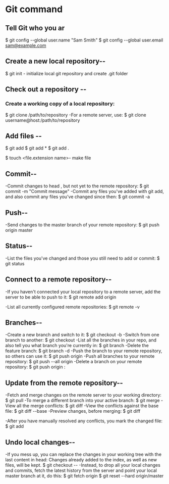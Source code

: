 # Git command 

## Tell Git who you ar
$ git config --global user.name "Sam Smith"
$ git config --global user.email sam@example.com

## Create a new local repository--
$ git init - initialize local git repository and create .git folder

## Check out a repository --
### Create a working copy of a local repository:
$ git clone /path/to/repository
-For a remote server, use:
$ git clone username@host:/path/to/repository

## Add files --
$ git add <filename>
$ git add *
$ git add .

$ touch <file.extension name>- make file

## Commit--
-Commit changes to head , but not yet to the remote repository:
$ git commit -m "Commit message"
-Commit any files you've added with git add, and also commit any files you've changed since then:
$ git commit -a

## Push--
-Send changes to the master branch of your remote repository:
$ git push origin master

## Status--
-List the files you've changed and those you still need to add or commit:
$ git status

## Connect to a remote repository--
-If you haven't connected your local repository to a remote server, add the server to be able to push to it:
$ git remote add origin <server>

-List all currently configured remote repositories:
$ git remote -v

## Branches--
-Create a new branch and switch to it:
$ git checkout -b <branchname>
-Switch from one branch to another:
$ git checkout <branchname>
-List all the branches in your repo, and also tell you what branch you're currently in:
$ git branch
-Delete the feature branch:
$ git branch -d <branchname>
-Push the branch to your remote repository, so others can use it:
$ git push origin <branchname>
-Push all branches to your remote repository:
$ git push --all origin
-Delete a branch on your remote repository:
$ git push origin :<branchname>

## Update from the remote repository--
-Fetch and merge changes on the remote server to your working directory:
$ git pull
-To merge a different branch into your active branch:
$ git merge <branchname>
-View all the merge conflicts:
$ git diff
-View the conflicts against the base file:
$ git diff --base <filename>
-Preview changes, before merging:
$ git diff <sourcebranch> <targetbranch>

-After you have manually resolved any conflicts, you mark the changed file:
$ git add <filename>


## Undo local changes--
-If you mess up, you can replace the changes in your working tree with the last content in head:
Changes already added to the index, as well as new files, will be kept.
$ git checkout -- <filename>
-Instead, to drop all your local changes and commits, fetch the latest history from the server and point your local master branch at it, do this:
$ git fetch origin
$ git reset --hard origin/master